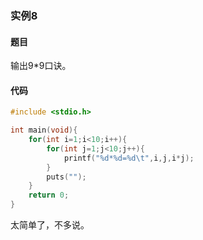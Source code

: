 ### 实例8

#### 题目

输出9*9口诀。

#### 代码

```C
#include <stdio.h>

int main(void){
    for(int i=1;i<10;i++){
        for(int j=1;j<10;j++){
            printf("%d*%d=%d\t",i,j,i*j);
        }
        puts("");
    }
    return 0;
}
```

太简单了，不多说。
